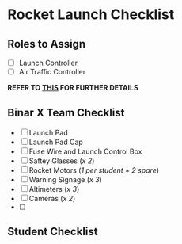 # Rocket Launch Checklist

## Roles to Assign
- [ ] Launch Controller
- [ ] Air Traffic Controller

**REFER TO [THIS](8.1%20SWPs%20&%20Risk%20Assessments/Rocket%20Launch%20SWP%20-%20Rev%200.docx) FOR FURTHER DETAILS**

## Binar X Team Checklist
- [ ] Launch Pad
- [ ] Launch Pad Cap
- [ ] Fuse Wire and Launch Control Box
- [ ] Saftey Glasses (*x 2*)
- [ ] Rocket Motors (*1 per student + 2 spare*)
- [ ] Warning Signage (*x 3*)
- [ ] Altimeters (*x 3*)
- [ ] Cameras (*x 2*)
- [ ] 

## Student Checklist